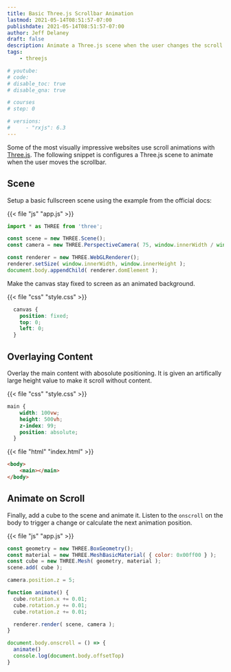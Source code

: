 ```yaml
---
title: Basic Three.js Scrollbar Animation
lastmod: 2021-05-14T08:51:57-07:00
publishdate: 2021-05-14T08:51:57-07:00
author: Jeff Delaney
draft: false
description: Animate a Three.js scene when the user changes the scroll position.
tags: 
    - threejs

# youtube: 
# code: 
# disable_toc: true
# disable_qna: true

# courses
# step: 0

# versions: 
#     - "rxjs": 6.3
---
```


Some of the most visually impressive websites use scroll animations with [Three.js](https://threejs.org/). The following snippet is configures a Three.js scene to animate when the user moves the scrollbar. 

## Scene

Setup a basic fullscreen scene using the example from the official docs:

{{< file "js" "app.js" >}}
```javascript
import * as THREE from 'three';

const scene = new THREE.Scene();
const camera = new THREE.PerspectiveCamera( 75, window.innerWidth / window.innerHeight, 0.1, 1000 );

const renderer = new THREE.WebGLRenderer();
renderer.setSize( window.innerWidth, window.innerHeight );
document.body.appendChild( renderer.domElement );


```

Make the canvas stay fixed to screen as an animated background. 

{{< file "css" "style.css" >}}
```css
  canvas {
    position: fixed;
    top: 0;
    left: 0;
  }
```

## Overlaying Content 

Overlay the main content with abosolute positioning. It is given an artifically large height value to make it scroll without content. 

{{< file "css" "style.css" >}}
```css
main {
    width: 100vw;
    height: 500vh;
    z-index: 99;
    position: absolute;
  }
```

{{< file "html" "index.html" >}}
```html
<body>
    <main></main>
</body>
```

## Animate on Scroll

Finally, add a cube to the scene and animate it. Listen to the `onscroll` on the body to trigger a change or calculate the next animation position. 

{{< file "js" "app.js" >}}
```javascript
const geometry = new THREE.BoxGeometry();
const material = new THREE.MeshBasicMaterial( { color: 0x00ff00 } );
const cube = new THREE.Mesh( geometry, material );
scene.add( cube );

camera.position.z = 5;

function animate() {
  cube.rotation.x += 0.01;
  cube.rotation.y += 0.01;
  cube.rotation.z += 0.01;

  renderer.render( scene, camera );
}

document.body.onscroll = () => { 
  animate()
  console.log(document.body.offsetTop)
}
```
